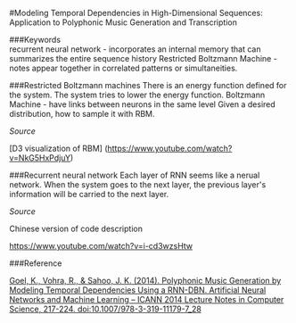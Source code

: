 #Modeling Temporal Dependencies in High-Dimensional Sequences: Application to Polyphonic Music Generation and Transcription


###Keywords  
recurrent neural network - incorporates an internal memory that can summarizes the entire sequence history
Restricted Boltzmann Machine - notes appear together in correlated patterns or simultaneities. 

###Restricted Boltzmann machines 
There is an energy function defined for the system. The system tries to lower the energy function. 
Boltzmann Machine - have links between neurons in the same level
Given a desired distribution, how to sample it with RBM.

*Source* 

[D3 visualization of RBM] (https://www.youtube.com/watch?v=NkG5HxPdjuY)




###Recurrent neural network
Each layer of RNN seems like a nerual network. When the system goes to the next layer, the previous layer's information will be carried to the next layer. 


*Source*

Chinese version of code description

https://www.youtube.com/watch?v=i-cd3wzsHtw




###Reference 

[Goel, K., Vohra, R., & Sahoo, J. K. (2014). Polyphonic Music Generation by Modeling Temporal Dependencies Using a RNN-DBN. Artificial Neural Networks and Machine Learning – ICANN 2014 Lecture Notes in Computer Science, 217-224. doi:10.1007/978-3-319-11179-7_28](http://www-etud.iro.umontreal.ca/~boulanni/ICML2012.pdf)





